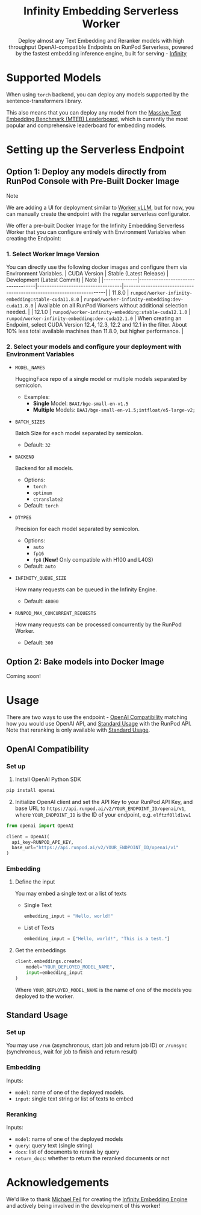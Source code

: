 <div align="center">

# Infinity Embedding Serverless Worker

Deploy almost any Text Embedding and Reranker models with high throughput OpenAI-compatible Endpoints on RunPod Serverless, powered by the fastest embedding inference engine, built for serving - [Infinity](https://github.com/michaelfeil/infinity)


</div>

# Supported Models
When using `torch` backend, you can deploy any models supported by the sentence-transformers library.

This also means that you can deploy any model from the [Massive Text Embedding Benchmark (MTEB) Leaderboard](https://huggingface.co/spaces/mteb/leaderboard), which is currently the most popular and comprehensive leaderboard for embedding models.



# Setting up the Serverless Endpoint
## Option 1: Deploy any models directly from RunPod Console with Pre-Built Docker Image

> [!NOTE]  
> We are adding a UI for deployment similar to [Worker vLLM](https://github.com/runpod-workers/worker-vllm), but for now, you can manually create the endpoint with the regular serverless configurator.


We offer a pre-built Docker Image for the Infinity Embedding Serverless Worker that you can configure entirely with Environment Variables when creating the Endpoint:

### 1. Select Worker Image Version
You can directly use the following docker images and configure them via Environment Variables.
| CUDA Version | Stable (Latest Release)                 | Development (Latest Commit)             | Note                                                        |
|--------------|-----------------------------------|-----------------------------------|----------------------------------------------------------------------|
| 11.8.0       | `runpod/worker-infinity-embedding:stable-cuda11.8.0`        | `runpod/worker-infinity-embedding:dev-cuda11.8.0`   | Available on all RunPod Workers without additional selection needed. |
| 12.1.0       | `runpod/worker-infinity-embedding:stable-cuda12.1.0` | `runpod/worker-infinity-embedding:dev-cuda12.1.0` | When creating an Endpoint, select CUDA Version 12.4, 12.3, 12.2 and 12.1 in the filter. About 10% less total available machines than 11.8.0, but higher performance. |

### 2. Select your models and configure your deployment with Environment Variables
* `MODEL_NAMES`
    
    HuggingFace repo of a single model or multiple models separated by semicolon.      
    
    - Examples:
        - **Single** Model: `BAAI/bge-small-en-v1.5`
        - **Multiple** Models: `BAAI/bge-small-en-v1.5;intfloat/e5-large-v2;`
* `BATCH_SIZES`

    Batch Size for each model separated by semicolon. 

    - Default: `32`
* `BACKEND`

    Backend for all models. 
    
    - Options: 
        - `torch`
        - `optimum`
        - `ctranslate2`
    - Default: `torch`
* `DTYPES`

    Precision for each model separated by semicolon.

    - Options:
        - `auto`
        - `fp16`
        - `fp8` (**New!** Only compatible with H100 and L40S)
    - Default: `auto`

* `INFINITY_QUEUE_SIZE`

    How many requests can be queued in the Infinity Engine. 

    - Default: `48000`

* `RUNPOD_MAX_CONCURRENT_REQUESTS`

    How many requests can be processed concurrently by the RunPod Worker. 

    - Default: `300`

## Option 2: Bake models into Docker Image
Coming soon!

# Usage
There are two ways to use the endpoint - [OpenAI Compatibility](#openai-compatibility) matching how you would use OpenAI API, and [Standard Usage](#standard-usage) with the RunPod API. Note that reranking is only available with [Standard Usage](#standard-usage).
## OpenAI Compatibility
### Set up
1. Install OpenAI Python SDK
```bash
pip install openai
```
2. Initialize OpenAI client and set the API Key to your RunPod API Key, and base URL to `https://api.runpod.ai/v2/YOUR_ENDPOINT_ID/openai/v1`, where `YOUR_ENDPOINT_ID` is the ID of your endpoint, e.g. `elftzf0lld1vw1`
```python
from openai import OpenAI

client = OpenAI(
  api_key=RUNPOD_API_KEY, 
  base_url="https://api.runpod.ai/v2/YOUR_ENDPOINT_ID/openai/v1"
)
```
### Embedding
1. Define the input

    You may embed a single text or a list of texts
    - Single Text
        ```python
        embedding_input = "Hello, world!"
        ```
    - List of Texts
        ```python
        embedding_input = ["Hello, world!", "This is a test."]
        ```
2. Get the embeddings
    ```python
    client.embeddings.create(
        model="YOUR_DEPLOYED_MODEL_NAME",
        input=embedding_input
    )
    ```
    Where `YOUR_DEPLOYED_MODEL_NAME` is the name of one of the models you deployed to the worker.

## Standard Usage
### Set up
You may use `/run` (asynchronous, start job and return job ID) or `/runsync` (synchronous, wait for job to finish and return result)

### Embedding
Inputs:
* `model`: name of one of the deployed models.
* `input`: single text string or list of texts to embed

### Reranking
Inputs:
* `model`: name of one of the deployed models
* `query`: query text (single string)
* `docs`: list of documents to rerank by query
* `return_docs`: whether to return the reranked documents or not


# Acknowledgements
We'd like to thank [Michael Feil](https://github.com/michaelfeil) for creating the [Infinity Embedding Engine](https://github.com/michaelfeil/infinity) and actively being involved in the development of this worker!

